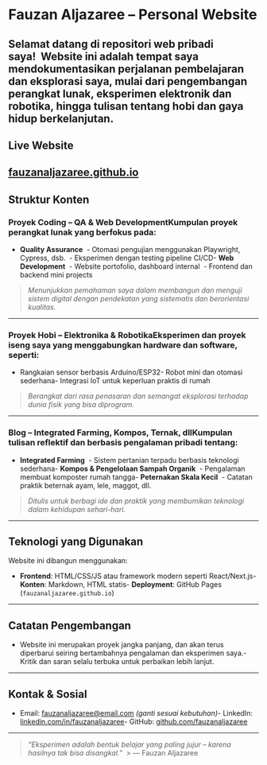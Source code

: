 # Fauzan Aljazaree – Personal Website
Selamat datang di repositori web pribadi saya!  Website ini adalah tempat saya mendokumentasikan perjalanan pembelajaran dan eksplorasi saya, mulai dari **pengembangan perangkat lunak**, **eksperimen elektronik dan robotika**, hingga **tulisan tentang hobi dan gaya hidup berkelanjutan**.
---
## Live Website
 [fauzanaljazaree.github.io](https://fauzanaljazaree.github.io)
---
## Struktur Konten
### Proyek Coding – QA & Web DevelopmentKumpulan proyek perangkat lunak yang berfokus pada:
- **Quality Assurance**  - Otomasi pengujian menggunakan Playwright, Cypress, dsb.  - Eksperimen dengan testing pipeline CI/CD- **Web Development**  - Website portofolio, dashboard internal  - Frontend dan backend mini projects
> *Menunjukkan pemahaman saya dalam membangun dan menguji sistem digital dengan pendekatan yang sistematis dan berorientasi kualitas.*
---
### Proyek Hobi – Elektronika & RobotikaEksperimen dan proyek iseng saya yang menggabungkan hardware dan software, seperti:
- Rangkaian sensor berbasis Arduino/ESP32- Robot mini dan otomasi sederhana- Integrasi IoT untuk keperluan praktis di rumah
> *Berangkat dari rasa penasaran dan semangat eksplorasi terhadap dunia fisik yang bisa diprogram.*
---
### Blog – Integrated Farming, Kompos, Ternak, dllKumpulan tulisan reflektif dan berbasis pengalaman pribadi tentang:
- **Integrated Farming**  - Sistem pertanian terpadu berbasis teknologi sederhana- **Kompos & Pengelolaan Sampah Organik**  - Pengalaman membuat komposter rumah tangga- **Peternakan Skala Kecil**  - Catatan praktik beternak ayam, lele, maggot, dll.
> *Ditulis untuk berbagi ide dan praktik yang membumikan teknologi dalam kehidupan sehari-hari.*
---
## Teknologi yang Digunakan
Website ini dibangun menggunakan:
- **Frontend**: HTML/CSS/JS atau framework modern seperti React/Next.js- **Konten**: Markdown, HTML statis- **Deployment**: GitHub Pages (`fauzanaljazaree.github.io`)
---
## Catatan Pengembangan
- Website ini merupakan proyek jangka panjang, dan akan terus diperbarui seiring bertambahnya pengalaman dan eksperimen saya.- Kritik dan saran selalu terbuka untuk perbaikan lebih lanjut.
---
## Kontak & Sosial
- Email: fauzanaljazaree@email.com *(ganti sesuai kebutuhan)*- LinkedIn: [linkedin.com/in/fauzanaljazaree](https://linkedin.com/in/fauzanaljazaree)- GitHub: [github.com/fauzanaljazaree](https://github.com/fauzanaljazaree)
---
> *“Eksperimen adalah bentuk belajar yang paling jujur – karena hasilnya tak bisa disangkal.”*  > — Fauzan Aljazaree
